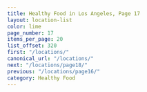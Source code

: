 ```yaml
---
title: Healthy Food in Los Angeles, Page 17
layout: location-list
color: lime
page_number: 17
items_per_page: 20
list_offset: 320
first: "/locations/"
canonical_url: "/locations/"
next: "/locations/page18/"
previous: "/locations/page16/"
category: Healthy Food
---
```


